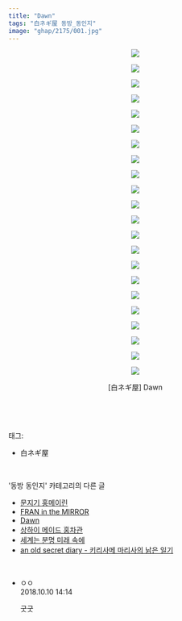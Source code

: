```yaml
---
title: "Dawn"
tags: "白ネギ屋 동방_동인지"
image: "ghap/2175/001.jpg"
---
```

<div class="article">
<p style="text-align: center; clear: none; float: none;"><img src="{{ site.nasurl }}/ghap/2175/001.jpg"/></p>
<p style="text-align: center; clear: none; float: none;"><img src="{{ site.nasurl }}/ghap/2175/002.jpg"/></p>
<p style="text-align: center; clear: none; float: none;"><img src="{{ site.nasurl }}/ghap/2175/003.jpg"/></p>
<p style="text-align: center; clear: none; float: none;"><img src="{{ site.nasurl }}/ghap/2175/004.jpg"/></p>
<p style="text-align: center; clear: none; float: none;"><img src="{{ site.nasurl }}/ghap/2175/005.jpg"/></p>
<p style="text-align: center; clear: none; float: none;"><img src="{{ site.nasurl }}/ghap/2175/006.jpg"/></p>
<p style="text-align: center; clear: none; float: none;"><img src="{{ site.nasurl }}/ghap/2175/007.jpg"/></p>
<p style="text-align: center; clear: none; float: none;"><img src="{{ site.nasurl }}/ghap/2175/008.jpg"/></p>
<p style="text-align: center; clear: none; float: none;"><img src="{{ site.nasurl }}/ghap/2175/009.jpg"/></p>
<p style="text-align: center; clear: none; float: none;"><img src="{{ site.nasurl }}/ghap/2175/010.jpg"/></p>
<p style="text-align: center; clear: none; float: none;"><img src="{{ site.nasurl }}/ghap/2175/011.jpg"/></p>
<p style="text-align: center; clear: none; float: none;"><img src="{{ site.nasurl }}/ghap/2175/012.jpg"/></p>
<p style="text-align: center; clear: none; float: none;"><img src="{{ site.nasurl }}/ghap/2175/013.jpg"/></p>
<p style="text-align: center; clear: none; float: none;"><img src="{{ site.nasurl }}/ghap/2175/014.jpg"/></p>
<p style="text-align: center; clear: none; float: none;"><img src="{{ site.nasurl }}/ghap/2175/015.jpg"/></p>
<p style="text-align: center; clear: none; float: none;"><img src="{{ site.nasurl }}/ghap/2175/016.jpg"/></p>
<p style="text-align: center; clear: none; float: none;"><img src="{{ site.nasurl }}/ghap/2175/017.jpg"/></p>
<p style="text-align: center; clear: none; float: none;"><img src="{{ site.nasurl }}/ghap/2175/018.jpg"/></p>
<p style="text-align: center; clear: none; float: none;"><img src="{{ site.nasurl }}/ghap/2175/019.jpg"/></p>
<p style="text-align: center; clear: none; float: none;"><img src="{{ site.nasurl }}/ghap/2175/020.jpg"/></p>
<p style="text-align: center; clear: none; float: none;"><img src="{{ site.nasurl }}/ghap/2175/021.jpg"/></p>
<p style="text-align: center; clear: none; float: none;"><img src="{{ site.nasurl }}/ghap/2175/022.jpg"/></p>
<p style="text-align: center; clear: none; float: none;">[白ネギ屋] Dawn</p>
<p><br/></p>
</div><br/>
<div class="tagTrail">
<p>태그: </p>
<ul>
<li>白ネギ屋</li>
</ul>
</div><br/>
<div class="another">
<p>'동방 동인지' 카테고리의 다른 글</p>
<ul>
<li><a href="/2016-09-16-ghap_2177">문지기 홍메이린</a></li>
<li><a href="/2016-09-16-ghap_2176">FRAN in the MIRROR</a></li>
<li><a href="/2016-09-16-ghap_2175">Dawn</a></li>
<li><a href="/2016-09-16-ghap_2174">상하이 메이드 홍차관</a></li>
<li><a href="/2016-09-16-ghap_2173">세계는 분명 미래 속에</a></li>
<li><a href="/2016-09-16-ghap_2172">an old secret diary - 키리사메 마리사의 낡은 일기</a></li>
</ul>
</div><br/>
<div class="cb_module cb_fluid">
<div class="cb_wrt cb_profile">
<div class="comment">
<ul>
<li class="cb_thumb_off" id="comment15351041">
<div class="cb_comment_area">
<div class="cb_info_area">
<div class="cb_section">
<span class="cb_nick_name">ㅇㅇ</span>
</div>
<div class="cb_section">
<span class="cb_date">2018.10.10 14:14 </span>
</div>
</div>
<div class="cb_dsc_comment">
<p class="cb_dsc">
											굿굿
										</p>
</div>
</div></li>
</ul>
</div>
</div><!-- commentList close -->
</div><br/>
